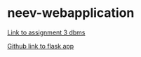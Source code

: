 # neev-webapplication

[Link to assignment 3 dbms](https://docs.google.com/document/d/18AjrnwYsm_yC_czwOWrr4RIQMEbOC0vJzNA7WBZaC5g/edit?usp=sharing)

[Github link to flask app](https://github.com/febin-george/flaskapp)
